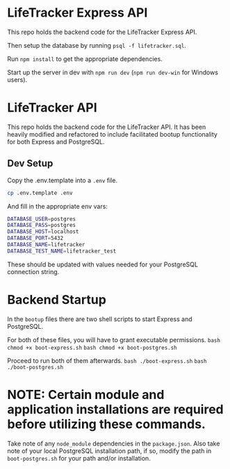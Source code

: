 # LifeTracker Express API

This repo holds the backend code for the LifeTracker Express API.


Then setup the database by running `psql -f lifetracker.sql`.

Run `npm install` to get the appropriate dependencies.

Start up the server in dev with `npm run dev` (`npm run dev-win` for Windows users).

# LifeTracker API

This repo holds the backend code for the LifeTracker API. 
It has been heavily modified and refactored to include facilitated bootup functionality for both Express and PostgreSQL.

## Dev Setup

Copy the .env.template into a `.env` file.

```bash
cp .env.template .env
```

And fill in the appropriate env vars:

```bash
DATABASE_USER=postgres
DATABASE_PASS=postgres
DATABASE_HOST=localhost
DATABASE_PORT=5432
DATABASE_NAME=lifetracker
DATABASE_TEST_NAME=lifetracker_test
```

These should be updated with values needed for your PostgreSQL connection string.

# Backend Startup

In the `bootup` files there are two shell scripts to start Express and PostgreSQL.

For both of these files, you will have to grant executable permissions.
```bash chmod +x boot-express.sh```
```bash chmod +x boot-postgres.sh```

Proceed to run both of them afterwards.
```bash ./boot-express.sh```
```bash ./boot-postgres.sh```

# NOTE: Certain module and application installations are required before utilizing these commands.
Take note of any `node_module` dependencies in the `package.json`.
Also take note of your local PostgreSQL installation path, if so, modify the path in `boot-postgres.sh` for your path and/or installation.
